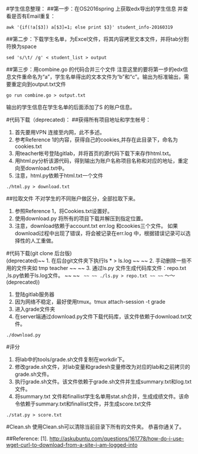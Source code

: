 #学生信息整理：
##第一步：在OS2016spring 上获取edx导出的学生信息
并查看是否有Email重复：
```
awk '{if(!a[$3]) a[$3]=1; else print $3}' student_info-20160319
```
##第二步：下载学生名单，为Excel文件，将其内容拷至文本文件，并将tab分割符换为space
```
sed 's/\t/ /g' < student_list > output
```
##第三步：用combine.go 的代码合并三个文件
注意这里的要将第一步的edx信息文件重命名为“a”，学生名单得出的文本文件为“b”和“c”。输出为标准输出，需要重定向到output.txt文件
```
go run combine.go > output.txt   
```
输出的学生信息在学生名单的后面添加了S 的账户信息。  

#代码下载（deprecated)：
##获得所有项目地址和学生帐号：  
1. 首先要用VPN 连接至内网，此不多述。
2. 参考Reference 1的内容，获得自己的cookies,并存在此目录下，命名为cookies.txt
3. 用teacher帐号登陆gitlab，并将首页的源代码下载下来存作html.txt。  
4. 用html.py分析该源代码，得到输出为账户名称项目名称和对应的地址，重定向至download.txt中。
5. 注意，html.py依赖于html.txt一个文件
```
./html.py > download.txt
```

##拉取文件
不对学生的不同账户做区分，全部拉取下来。
1. 参照Reference 1，将Cookies.txt设置好。
2. 使用download.py 将所有的项目下载并解压到指定位置。
3. 注意，download依赖于account.txt err.log 和cookies三个文件。
如果download过程中出现了错误，将会被记录在err.log 中，根据错误记录可以选择性的人工重做。

#代码下载(git clone 后台版)  
(deprecated)~~ 1. 在后台git文件夹下执行ls * > ls.log  ~~
~~ 2. 手动删除一些不用的文件夹如 tmp teacher   ~~
~~ 3. 通过ls.py 文件生成代码库文件：repo.txt ,ls.py依赖于ls.log文件。 ~~
~~ ```  ~~
~~ ./ls.py > repo.txt ~~
~~ ```  ～～(deprecated))    

1. 登陆gitlab服务器
2. 因为网络不稳定，最好使用tmux。tmux attach-session -t grade
2. 进入grade文件夹
3. 在server端通过download.py文件下载代码库，该文件依赖于download.txt文件。

```
./download.py
```

#评分
1. 将lab中的tools/grade.sh文件复制在workdir下。
2. 修改grade.sh文件，对lab变量和gradesh变量修改为对应的lab和之前拷贝的grade.sh文件。
3. 执行grade.sh文件。该文件依赖于grade.sh文件并生成summary.txt和log.txt文件。
4. 将summary.txt 文件和finallist学生名单用stat.sh合并，生成成绩文件。该命令依赖于summary.txt和finallist文件，并生成score.txt文件

```
./stat.py > score.txt
```

#Clean.sh
使用Clean.sh可以清除当前目录下所有的文件夹。
恭喜你通关了。

##Reference:
[1]. http://askubuntu.com/questions/161778/how-do-i-use-wget-curl-to-download-from-a-site-i-am-logged-into
